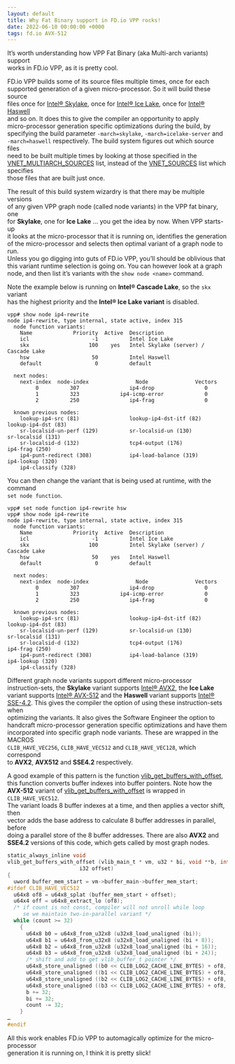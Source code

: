 ```yaml
---
layout: default
title: Why Fat Binary support in FD.io VPP rocks!
date: 2022-06-10 00:00:00 +0000
tags: fd.io AVX-512
---
```


It’s worth understanding how VPP Fat Binary (aka Multi-arch variants) support  
works in FD.io VPP, as it is pretty cool.  

FD.io VPP builds some of its source files multiple times, once for each  
supported generation of a given micro-processor. So it will build these source  
files once for [Intel® Skylake](https://en.wikipedia.org/wiki/Skylake_(microarchitecture)), once for [Intel® Ice Lake](https://en.wikipedia.org/wiki/Ice_Lake_(microprocessor)), once for [Intel® Haswell](https://en.wikipedia.org/wiki/Haswell_(microarchitecture))  
and so on. It does this to give the compiler an opportunity to apply  
micro-processor generation specific optimizations during the build, by  
specifying the build parameter `-march=skylake`, `-march=icelake-server` and  
`-march=haswell` respectively. The build system figures out which source files  
need to be built multiple times by looking at those specified in the  
[VNET\_MULTIARCH\_SOURCES](https://git.fd.io/vpp/tree/src/vnet/CMakeLists.txt) list, instead of the [VNET\_SOURCES](https://git.fd.io/vpp/tree/src/vnet/CMakeLists.txt) list which specifies  
those files that are built just once.  

The result of this build system wizardry is that there may be multiple versions  
of any given VPP graph node (called node variants) in the VPP fat binary, one  
for **Skylake**, one for **Ice Lake** … you get the idea by now. When VPP starts-up  
it looks at the micro-processor that it is running on, identifies the generation  
of the micro-processor and selects then optimal variant of a graph node to run.  
Unless you go digging into guts of FD.io VPP, you’ll should be oblivious that  
this variant runtime selection is going on. You can however look at a graph  
node, and then list it’s variants with the `show node <name>` command.  

Note the example below is running on **Intel® Cascade Lake**, so the `skx` variant  
has the highest priority and the **Intel® Ice Lake variant** is disabled.  

    vpp# show node ip4-rewrite
    node ip4-rewrite, type internal, state active, index 315
      node function variants:
        Name             Priority  Active  Description
        icl                    -1          Intel Ice Lake
        skx                   100    yes   Intel Skylake (server) / Cascade Lake
        hsw                    50          Intel Haswell
        default                 0          default
    
      next nodes:
        next-index  node-index               Node               Vectors
             0          307                ip4-drop                0
             1          323             ip4-icmp-error             0
             2          250                ip4-frag                0
    
      known previous nodes:
        lookup-ip4-src (81)                lookup-ip4-dst-itf (82)            lookup-ip4-dst (83)
        sr-localsid-un-perf (129)          sr-localsid-un (130)               sr-localsid (131)
        sr-localsid-d (132)                tcp4-output (176)                  ip4-frag (250)
        ip4-punt-redirect (308)            ip4-load-balance (319)             ip4-lookup (320)
        ip4-classify (328)

You can then change the variant that is being used at runtime, with the command  
`set node function`.  

    vpp# set node function ip4-rewrite hsw
    vpp# show node ip4-rewrite
    node ip4-rewrite, type internal, state active, index 315
      node function variants:
        Name             Priority  Active  Description
        icl                    -1          Intel Ice Lake
        skx                   100          Intel Skylake (server) / Cascade Lake
        hsw                    50    yes   Intel Haswell
        default                 0          default
    
      next nodes:
        next-index  node-index               Node               Vectors
             0          307                ip4-drop                0
             1          323             ip4-icmp-error             0
             2          250                ip4-frag                0
    
      known previous nodes:
        lookup-ip4-src (81)                lookup-ip4-dst-itf (82)            lookup-ip4-dst (83)
        sr-localsid-un-perf (129)          sr-localsid-un (130)               sr-localsid (131)
        sr-localsid-d (132)                tcp4-output (176)                  ip4-frag (250)
        ip4-punt-redirect (308)            ip4-load-balance (319)             ip4-lookup (320)
        ip4-classify (328)

Different graph node variants support different micro-processor  
instruction-sets, the **Skylake** variant supports [Intel® AVX2](https://en.wikipedia.org/wiki/Advanced_Vector_Extensions), the **Ice Lake**  
variant supports [Intel® AVX-512](https://en.wikipedia.org/wiki/AVX-512) and the **Haswell** variant supports [Intel®  
SSE-4.2](https://en.wikipedia.org/wiki/SSE4). This gives the compiler the option of using these instruction-sets when  
optimizing the variants. It also gives the Software Engineer the option to  
handcraft micro-processor generation specific optimizations and have them  
incorporated into specific graph node variants. These are wrapped in the MACROS  
`CLIB_HAVE_VEC256`, `CLIB_HAVE_VEC512` and `CLIB_HAVE_VEC128`, which correspond  
to **AVX2**, **AVX512** and **SSE4.2** respectively.  

A good example of this pattern is the function [vlib\_get\_buffers\_with\_offset](https://git.fd.io/vpp/tree/src/vlib/buffer_funcs.h?id=542088597886df774e63f841166721deeffef1c1),    
this function converts buffer indexes into buffer pointers. Note how the    
**AVX-512** variant of [vlib\_get\_buffers\_with\_offset](https://git.fd.io/vpp/tree/src/vlib/buffer_funcs.h?id=542088597886df774e63f841166721deeffef1c1)
is wrapped in `CLIB_HAVE_VEC512`.    
The variant loads 8 buffer indexes at a time, and then applies a vector shift, then    
vector adds the base address to calculate 8 buffer addresses in parallel, before       
doing a parallel store of the 8 buffer addresses. There are also **AVX2** and       
**SSE4.2** versions of this code, which gets called by most graph nodes.    

```C
static_always_inline void
vlib_get_buffers_with_offset (vlib_main_t * vm, u32 * bi, void **b, int count,
                       i32 offset)
{
  uword buffer_mem_start = vm->buffer_main->buffer_mem_start;
#ifdef CLIB_HAVE_VEC512
  u64x8 of8 = u64x8_splat (buffer_mem_start + offset);
  u64x4 off = u64x8_extract_lo (of8);
  /* if count is not const, compiler will not unroll while loop
     se we maintain two-in-parallel variant */
  while (count >= 32)
    {
      u64x8 b0 = u64x8_from_u32x8 (u32x8_load_unaligned (bi));
      u64x8 b1 = u64x8_from_u32x8 (u32x8_load_unaligned (bi + 8));
      u64x8 b2 = u64x8_from_u32x8 (u32x8_load_unaligned (bi + 16));
      u64x8 b3 = u64x8_from_u32x8 (u32x8_load_unaligned (bi + 24));
      /* shift and add to get vlib_buffer_t pointer */
      u64x8_store_unaligned ((b0 << CLIB_LOG2_CACHE_LINE_BYTES) + of8, b);
      u64x8_store_unaligned ((b1 << CLIB_LOG2_CACHE_LINE_BYTES) + of8, b + 8);
      u64x8_store_unaligned ((b2 << CLIB_LOG2_CACHE_LINE_BYTES) + of8, b + 16);
      u64x8_store_unaligned ((b3 << CLIB_LOG2_CACHE_LINE_BYTES) + of8, b + 24);
      b += 32;
      bi += 32;
      count -= 32;
    }
…
#endif
```

All this work enables FD.io VPP to automagically optimize for the micro-processor  
generation it is running on, I think it is pretty slick!  
